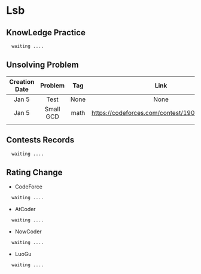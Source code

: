 # Lsb
## KnowLedge Practice
```latex
  waiting ....
```
## Unsolving Problem
| Creation Date|   Problem    |      Tag     |    Link      |   Difficulty |   Status     |
| :----------: | :----------: | :----------: | :----------: | :----------: | :----------: |
| Jan 5 | Test         | None         | None            |   0       |    *Accepted* |         |      
|       Jan 5        |        Small GCD      |      math      |        https://codeforces.com/contest/1900/problem/D       |       cf2000      |      *Unaccepted*         |
|              |              |              |               |             |              |


## Contests Records
```latex
  waiting ....
```
## Rating Change
- CodeForce
```latex
  waiting ....
```
- AtCoder
```latex
  waiting ....
```
- NowCoder
```latex
  waiting ....
```
- LuoGu
```latex
  waiting ....
```
